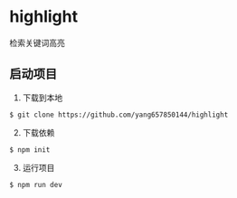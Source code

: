 # highlight
检索关键词高亮


## 启动项目

1. 下载到本地

```
$ git clone https://github.com/yang657850144/highlight
```

2. 下载依赖

```
$ npm init
```

3. 运行项目

```
$ npm run dev
```